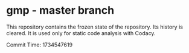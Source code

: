 # gmp - master branch

This repository contains the frozen state of the repository.
Its history is cleared. It is used only for static code
analysis with Codacy.

Commit Time: 1734547619